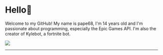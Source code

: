 # Hello👋 
Welcome to my GitHub! My name is pape68, I'm 14 years old and I'm passionate about programming, especially the Epic Games API. I'm also the creator of Kylebot, a fortnite bot.

![](https://github-readme-stats.vercel.app/api/top-langs/?username=pape68&theme=dark&hide_border=false&include_all_commits=false&count_private=false&layout=compact)

---
